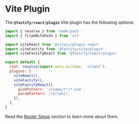 # Vite Plugin

The **`@fastify/react/plugin`** Vite plugin has the following options:

```js {14-15}
import { resolve } from 'node:path'
import { fileURLToPath } from 'url'

import viteReact from '@vitejs/plugin-react'
import viteFastify from '@fastify/vite/plugin'
import viteFastifyReact from '@fastify/react/plugin'

export default {
  root: resolve(import.meta.dirname, 'client'),
  plugins: [
    viteReact(),
    viteFastify(),
    viteFastifyReact({
      globPattern: '/views/**/*.vue',
      paramPattern: /\$(\w+)/,
    }),
  ],
}
```

Read the [Router Setup](/react/router-setup) section to learn more about them.